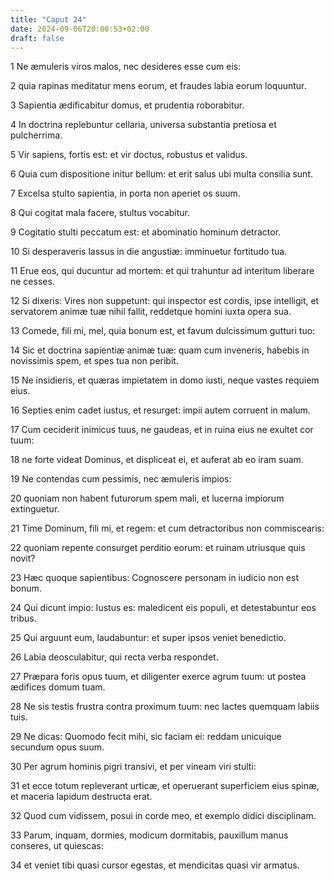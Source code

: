 ```yaml
---
title: "Caput 24"
date: 2024-09-06T20:00:53+02:00
draft: false
---
```



1 Ne æmuleris viros malos, nec desideres esse cum eis:

2 quia rapinas meditatur mens eorum, et fraudes labia eorum loquuntur.

3 Sapientia ædificabitur domus, et prudentia roborabitur.

4 In doctrina replebuntur cellaria, universa substantia pretiosa et pulcherrima.

5 Vir sapiens, fortis est: et vir doctus, robustus et validus.

6 Quia cum dispositione initur bellum: et erit salus ubi multa consilia sunt.

7 Excelsa stulto sapientia, in porta non aperiet os suum.

8 Qui cogitat mala facere, stultus vocabitur.

9 Cogitatio stulti peccatum est: et abominatio hominum detractor.

10 Si desperaveris lassus in die angustiæ: imminuetur fortitudo tua.

11 Erue eos, qui ducuntur ad mortem: et qui trahuntur ad interitum liberare ne cesses.

12 Si dixeris: Vires non suppetunt: qui inspector est cordis, ipse intelligit, et servatorem animæ tuæ nihil fallit, reddetque homini iuxta opera sua.

13 Comede, fili mi, mel, quia bonum est, et favum dulcissimum gutturi tuo:

14 Sic et doctrina sapientiæ animæ tuæ: quam cum inveneris, habebis in novissimis spem, et spes tua non peribit.

15 Ne insidieris, et quæras impietatem in domo iusti, neque vastes requiem eius.

16 Septies enim cadet iustus, et resurget: impii autem corruent in malum.

17 Cum ceciderit inimicus tuus, ne gaudeas, et in ruina eius ne exultet cor tuum:

18 ne forte videat Dominus, et displiceat ei, et auferat ab eo iram suam.

19 Ne contendas cum pessimis, nec æmuleris impios:

20 quoniam non habent futurorum spem mali, et lucerna impiorum extinguetur.

21 Time Dominum, fili mi, et regem: et cum detractoribus non commiscearis:

22 quoniam repente consurget perditio eorum: et ruinam utriusque quis novit?

23 Hæc quoque sapientibus: Cognoscere personam in iudicio non est bonum.

24 Qui dicunt impio: Iustus es: maledicent eis populi, et detestabuntur eos tribus.

25 Qui arguunt eum, laudabuntur: et super ipsos veniet benedictio.

26 Labia deosculabitur, qui recta verba respondet.

27 Præpara foris opus tuum, et diligenter exerce agrum tuum: ut postea ædifices domum tuam.

28 Ne sis testis frustra contra proximum tuum: nec lactes quemquam labiis tuis.

29 Ne dicas: Quomodo fecit mihi, sic faciam ei: reddam unicuique secundum opus suum.

30 Per agrum hominis pigri transivi, et per vineam viri stulti:

31 et ecce totum repleverant urticæ, et operuerant superficiem eius spinæ, et maceria lapidum destructa erat.

32 Quod cum vidissem, posui in corde meo, et exemplo didici disciplinam.

33 Parum, inquam, dormies, modicum dormitabis, pauxillum manus conseres, ut quiescas:

34 et veniet tibi quasi cursor egestas, et mendicitas quasi vir armatus.

